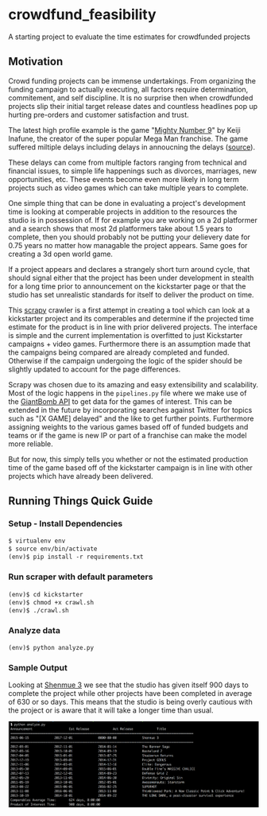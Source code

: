 # crowdfund_feasibility
A starting project to evaluate the time estimates for crowdfunded projects

## Motivation
Crowd funding projects can be immense undertakings. From organizing the funding campaign to actually executing, all factors require determination, commitement, and self discipline. It is no surprise then when crowdfunded projects slip their initial target release dates and countless headlines pop up hurting pre-orders and customer satisfaction and trust. 


The latest high profile example is the game "[Mighty Number 9](https://www.kickstarter.com/projects/mightyno9/mighty-no-9/description)" by Keiji Inafune, the creator of the super popular Mega Man franchise. The game suffered miltiple delays including delays in annoucning the delays ([source](http://gameranx.com/updates/id/47082/article/how-much-longer-does-the-mighty-no-9-community-need-to-wait/)).


These delays can come from multiple factors ranging from technical and financial issues, to simple life happenings such as divorces, marriages, new opportunities, etc. These events become even more likely in long term projects such as video games which can take multiple years to complete.


One simple thing that can be done in evaluating a project's development time is looking at comperable projects in addition to the resources the studio is in possession of. If for example you are working on a 2d platformer and a search shows that most 2d platformers take about 1.5 years to complete, then you should probably not be putting your delievery date for 0.75 years no matter how managable the project appears. Same goes for creating a 3d open world game. 


If a project appears and declares a strangely short turn around cycle, that should signal either that the project has been under development in stealth for a long time prior to announcement on the kickstarter page or that the studio has set unrealistic standards for itself to deliver the product on time.


This [scrapy](http://scrapy.org/) crawler is a first attempt in creating a tool which can look at a kickstarter project and its comperables and determine if the projected time estimate for the product is in line with prior delivered projects.
The interface is simple and the current implementation is overfitted to just Kickstarter campaigns + video games. Furthermore there is an assumption made that the campaigns being compared are already completed and funded. Otherwise if the campaign undergoing the logic of the spider should be slightly updated to account for the page differences. 

Scrapy was chosen due to its amazing and easy extensibility and scalability. Most of the logic happens in the ```pipelines.py``` file where we make use of the [GiantBomb API](http://www.giantbomb.com/api/) to get data for the games of interest. This can be extended in the future by incorporating searches against Twitter for topics such as "[X GAME] delayed" and the like to get further points. Furthermore assigning weights to the various games based off of funded budgets and teams or if the game is new IP or part of a franchise can make the model more reliable. 


But for now, this simply tells you whether or not the estimated production time of the game based off of the kickstarter campaign is in line with other projects which have already been delivered. 


## Running Things Quick Guide
### Setup - Install Dependencies
```
$ virtualenv env
$ source env/bin/activate
(env)$ pip install -r requirements.txt
```

### Run scraper with default parameters
```
(env)$ cd kickstarter
(env)$ chmod +x crawl.sh
(env)$ ./crawl.sh
```

### Analyze data
```
(env)$ python analyze.py
```

### Sample Output

Looking at [Shenmue 3](https://www.kickstarter.com/projects/ysnet/shenmue-3) we see that the studio has given itself 900 days to complete the project while other projects have been completed in average of 630 or so days. This means that the studio is being overly cautious with the project or is aware that it will take a longer time than usual. 

![shenmue 3 results](https://raw.githubusercontent.com/AVatch/crowdfund_feasibility/master/kickstarter/sample_shenmue3.png)
